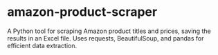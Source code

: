 # amazon-product-scraper
A Python tool for scraping Amazon product titles and prices, saving the results in an Excel file. Uses requests, BeautifulSoup, and pandas for efficient data extraction.
